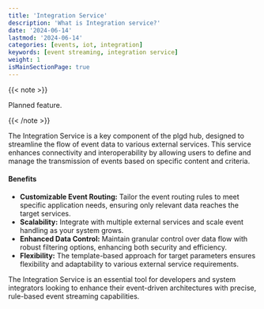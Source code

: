 ```yaml
---
title: 'Integration Service'
description: 'What is Integration service?'
date: '2024-06-14'
lastmod: '2024-06-14'
categories: [events, iot, integration]
keywords: [event streaming, integration service]
weight: 1
isMainSectionPage: true
---
```


{{< note >}}

Planned feature.

{{< /note >}}

The Integration Service is a key component of the plgd hub, designed to streamline the flow of event data to various external services. This service enhances connectivity and interoperability by allowing users to define and manage the transmission of events based on specific content and criteria.

#### Benefits

- **Customizable Event Routing:** Tailor the event routing rules to meet specific application needs, ensuring only relevant data reaches the target services.
- **Scalability:** Integrate with multiple external services and scale event handling as your system grows.
- **Enhanced Data Control:** Maintain granular control over data flow with robust filtering options, enhancing both security and efficiency.
- **Flexibility:** The template-based approach for target parameters ensures flexibility and adaptability to various external service requirements.

The Integration Service is an essential tool for developers and system integrators looking to enhance their event-driven architectures with precise, rule-based event streaming capabilities.

